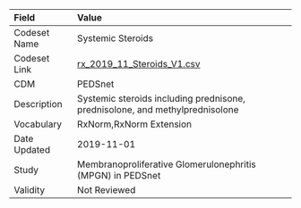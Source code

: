 |Field        |Value                                                                        |
|:------------|:----------------------------------------------------------------------------|
|Codeset Name |Systemic Steroids                                                            |
|Codeset Link |[rx_2019_11_Steroids_V1.csv](https://github.com/PEDSnet/Variable-Dictionary/blob/main/drugs/rx_2019_11_Steroids_V1.csv.csv)|
|CDM          |PEDSnet                                                                      |
|Description  |Systemic steroids including prednisone, prednisolone, and methylprednisolone |
|Vocabulary   |RxNorm,RxNorm Extension                                                      |
|Date Updated |2019-11-01                                                                   |
|Study        |Membranoproliferative Glomerulonephritis (MPGN) in PEDSnet                   |
|Validity     |Not Reviewed                                                                 |
